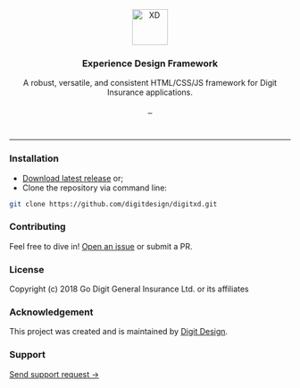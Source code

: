 <div align="center">
	<img src="https://d2h44aw7l5xdvz.cloudfront.net/xd/img/digit-xd-brandmark.svg" width="64" alt="XD" style="pointer-events: none;" />
	<h3 align="center">Experience Design Framework</h3>
	<p align="center">A robust, versatile, and consistent HTML/CSS/JS framework for Digit Insurance applications.</p>
	<p align="center">
		<a href="https://github.com/digitdesign/digitxd/releases/latest">
			<img src="https://img.shields.io/github/release/digitdesign/digitxd.svg" alt="" />
		</a>
		<a href="https://github.com/digitdesign/digitxd/find/master">
			<img src="https://img.shields.io/github/repo-size/digitdesign/digitxd.svg" alt="" />
		</a>
		<a href="https://github.com/digitdesign/digitxd/search?l=css">
			<img src="https://img.shields.io/github/languages/top/digitdesign/digitxd.svg" alt="" />
		</a>
	</p>
</div>
<br />
<hr />

### Installation
- [Download latest release](https://github.com/digitdesign/digitxd/archive/master.zip) or;
- Clone the repository via command line:
```sh
git clone https://github.com/digitdesign/digitxd.git
```

### Contributing
Feel free to dive in! [Open an issue](https://github.com/digitdesign/digitxd/issues/new/) or submit a PR.

### License
Copyright (c) 2018 Go Digit General Insurance Ltd. or its affiliates

### Acknowledgement
This project was created and is maintained by [Digit Design](https://godigit.design/).

### Support
[Send support request →](mailto:shaan.shivanandan@godigit.com?Subject=Support%3A%20Digit%20XD)
